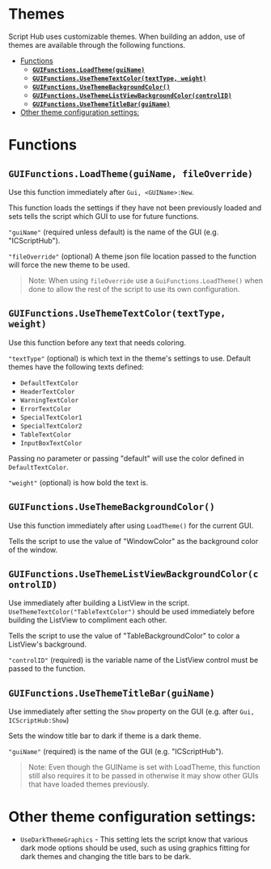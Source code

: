 # Themes

Script Hub uses customizable themes. When building an addon, use of themes are available through the following functions.

- [Functions](#functions)
  - [**``GUIFunctions.LoadTheme(guiName)``**](#guifunctionsloadthemeguiname)
  - [**``GUIFunctions.UseThemeTextColor(textType, weight)``**](#guifunctionsusethemetextcolortexttype-weight)
  - [**``GUIFunctions.UseThemeBackgroundColor()``**](#guifunctionsusethemebackgroundcolor)
  - [**``GUIFunctions.UseThemeListViewBackgroundColor(controlID)``**](#guifunctionsusethemelistviewbackgroundcolorcontrolid)
  - [**``GUIFunctions.UseThemeTitleBar(guiName)``**](#guifunctionsusethemetitlebarguiname)
- [Other theme configuration settings:](#other-theme-configuration-settings)


# Functions

## **``GUIFunctions.LoadTheme(guiName, fileOverride)``**  
Use this function immediately after ``Gui, <GUIName>:New``.

This function loads the settings if they have not been previously loaded and sets tells the script which GUI to use for future functions.

``"guiName"`` (required unless default) is the name of the GUI (e.g. "ICScriptHub"). 

``"fileOverride"`` (optional) A theme json file location passed to the function will force the new theme to be used. 
> Note: When using ``fileOverride`` use a ``GuiFunctions.LoadTheme()`` when done to allow the rest of the script to use its own configuration.

## **``GUIFunctions.UseThemeTextColor(textType, weight)``**
Use this function before any text that needs coloring. 

``"textType"`` (optional) is which text in the theme's settings to use. Default themes have the following texts defined:

- ``DefaultTextColor``
- ``HeaderTextColor``
- ``WarningTextColor``
- ``ErrorTextColor``
- ``SpecialTextColor1``
- ``SpecialTextColor2``
- ``TableTextColor``
- ``InputBoxTextColor``

Passing no parameter or passing "default" will use the color defined in ``DefaultTextColor``.

``"weight"`` (optional) is how bold the text is.

## **``GUIFunctions.UseThemeBackgroundColor()``**
Use this function immediately after using ``LoadTheme()`` for the current GUI.

Tells the script to use the value of "WindowColor" as the background color of the window.

## **``GUIFunctions.UseThemeListViewBackgroundColor(controlID)``**
Use immediately after building a ListView in the script. ``UseThemeTextColor("TableTextColor")`` should be used immediately before building the ListView to compliment each other.

Tells the script to use the value of "TableBackgroundColor" to color a ListView's background. 

``"controlID"`` (required) is the variable name of the ListView control must be passed to the function.

## **``GUIFunctions.UseThemeTitleBar(guiName)``**
Use immediately after setting the ``Show`` property on the GUI (e.g. after ``Gui, ICScriptHub:Show``)

Sets the window title bar to dark if theme is a dark theme. 

``"guiName"`` (required) is the name of the GUI (e.g. "ICScriptHub").

> Note: Even though the GUIName is set with LoadTheme, this function still also requires it to be passed in otherwise it may show other GUIs that have loaded themes previously.  
  
# Other theme configuration settings:

- ``UseDarkThemeGraphics`` - This setting lets the script know that various dark mode options should be used, such as using graphics fitting for dark themes and changing the title bars to be dark.